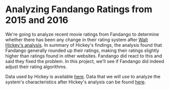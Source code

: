 # Analyzing Fandango Ratings from 2015 and 2016

We're going to analyze recent movie ratings from Fandango to determine whether there has been any change in their rating system after [Walt Hickey's analysis](https://fivethirtyeight.com/features/fandango-movies-ratings/). In summary of Hickey's findings, the analysis found that Fandango generally rounded up their ratings, making their ratings slightly higher than ratings found in other websites. Fandango did react to this and said they fixed the problem. In this project, we'll see if Fandango did indeed adjust their rating algorithms.

Data used by Hickey is available [here](https://github.com/fivethirtyeight/data/tree/master/fandango). Data that we will use to analyze the system's characteristics after Hickey's analysis can be found [here](https://github.com/mircealex/Movie_ratings_2016_17).
